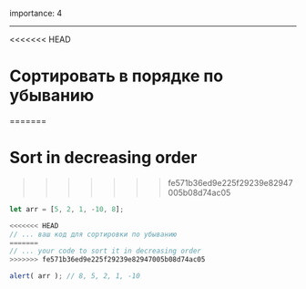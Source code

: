 importance: 4

---

<<<<<<< HEAD
# Сортировать в порядке по убыванию
=======
# Sort in decreasing order
>>>>>>> fe571b36ed9e225f29239e82947005b08d74ac05

```js
let arr = [5, 2, 1, -10, 8];

<<<<<<< HEAD
// ... ваш код для сортировки по убыванию
=======
// ... your code to sort it in decreasing order
>>>>>>> fe571b36ed9e225f29239e82947005b08d74ac05

alert( arr ); // 8, 5, 2, 1, -10
```


